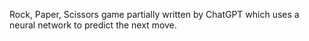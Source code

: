 Rock, Paper, Scissors game partially written by ChatGPT which uses a neural
network to predict the next move.
